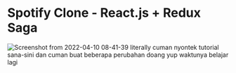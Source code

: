 # Spotify Clone - React.js + Redux Saga
![Screenshot from 2022-04-10 08-41-39](https://user-images.githubusercontent.com/83978538/162597601-6f697f2e-dda8-4a6c-a4e8-020c52ca1c93.png)
literally cuman nyontek tutorial sana-sini dan cuman buat beberapa perubahan doang
yup waktunya belajar lagi
